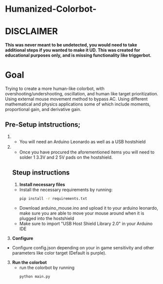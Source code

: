 # Humanized-Colorbot-
# DISCLAIMER
**This was never meant to be undetected, you would need to take additional steps if you wanted to make it UD. This was created for educational purposes only, and is missing functionality like triggerbot.**

# Goal
Trying to create a more human-like colorbot, with overshooting/undershooting, oscillation, and human like target prioritization. Using external mouse movement method to bypass AC. Using different mathematical and physics applications some of which include moments, proportional gain, and derivative gain.

 ## Pre-Setup intstructions;
1. - You will need an Arduino Leonardo as well as a USB hostshield 
2. - Once you have procured the aforementioned items you will need to solder 1 3.3V and 2 5V pads on the hostshield.

   ## Steup instructions
   1. **Install necessary files**
   - Install the necessary requirements by running:
     ```bash
     pip install -r requirements.txt
     ```
   - Download arduino_mouse.ino and upload it to your arduino leonardo, make sure you are able to move your mouse around when it is plugged into the hostshield
   - Make sure to import "USB Host Shield Library 2.0" in your Arduino IDE

  2. **Configure**
   - Configure config.json depending on your in game sensitivity and other parameters like color target (Default is purple).
  3. **Run the colorbot**
     - run the colorbot by running
       ```bash
       python main.py
       ```

     





